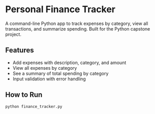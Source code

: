 # Personal Finance Tracker

A command-line Python app to track expenses by category, view all transactions, and summarize spending. Built for the Python capstone project.

## Features
- Add expenses with description, category, and amount
- View all expenses by category
- See a summary of total spending by category
- Input validation with error handling

## How to Run
```bash
python finance_tracker.py
